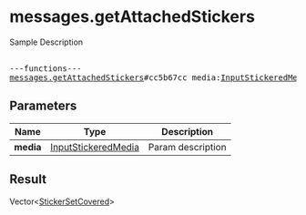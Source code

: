 # messages.getAttachedStickers

Sample Description

<pre>

---functions---
<a href="../method/messages.getAttachedStickers.md">messages.getAttachedStickers</a>#cc5b67cc media:<a href="../type/InputStickeredMedia.md">InputStickeredMedia</a> = Vector&lt;<a href="../type/StickerSetCovered.md">StickerSetCovered</a>&gt;;
</pre>
## Parameters

| Name | Type | Description |
|------|:----:|-------------|
| **media** | <a href="../type/InputStickeredMedia.md">InputStickeredMedia</a> | Param description |

## Result

Vector&lt;<a href="../type/StickerSetCovered.md">StickerSetCovered</a>&gt;

